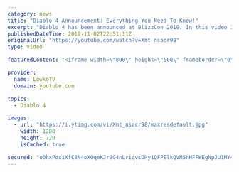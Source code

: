 ```yaml
---
category: news
title: "Diablo 4 Announcement: Everything You Need To Know!"
excerpt: "Diablo 4 has been announced at BlizzCon 2019. In this video I go over everything you need to know about this upcoming Blizzard Entertainment game."
publishedDateTime: 2019-11-02T22:51:11Z
originalUrl: "https://youtube.com/watch?v=Xmt_nsacr98"
type: video

featuredContent: "<iframe width=\"800\" height=\"500\" frameborder=\"0\" src=\"https://www.youtube.com/embed/Xmt_nsacr98\" allow=\"accelerometer; autoplay; encrypted-media; gyroscope; picture-in-picture\" allowfullscreen></iframe>"

provider:
  name: LowkoTV
  domain: youtube.com

topics:
  - Diablo 4

images:
  - url: "https://i.ytimg.com/vi/Xmt_nsacr98/maxresdefault.jpg"
    width: 1280
    height: 720
    isCached: true

secured: "o0hxPdx1XfC8N4oXOqmKJr9G4nLriqvsDHy1QFPElkQVM5hHFFWEgNpJU1MY4iiw3kzehCcXnGxfLBHLnyorMCnzUKBtOshqNIb7l4TEgv1zCDaHRbt7hpahAdHakQNA2Qd9Qiz5ZoxfTEQhYZAC4UwkcZhd6QTdyxN/HB9EqutN1LFz2UFHPqiZA3+uGLPRQF8Id5sefaBVyTLMy5pTFj+aIMdoaE+4Ilw1G9xA2iPrzBO3QzjMqddBiwdTBXLyiX5HfejBv4YRHxaVDYZQu3HjqGYK0ugmiPAntBH1K6OSKcmbD+ewfXMpK17BGPhle+CEE6R3N77B40GSgKCBvmihHcXCuHWkZasf6Njol/JbukxpHr94g1kzPJE/Vx2MW5iTyHycgKigv+fDjUU7tS4hnRx1TYUWy3NAeQVkR1CfiLGEyQKIdZMmD+v/hHEb;9woRwc9ogf10mLuApNZqKQ=="
---
```


